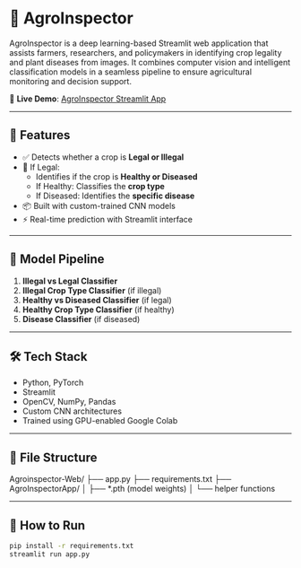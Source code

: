 # 🌱 AgroInspector

AgroInspector is a deep learning-based Streamlit web application that assists farmers, researchers, and policymakers in identifying crop legality and plant diseases from images. It combines computer vision and intelligent classification models in a seamless pipeline to ensure agricultural monitoring and decision support.

🚀 **Live Demo**: [AgroInspector Streamlit App](https://agro-stream-bht7y3jgbzfgvyuhumbet9.streamlit.app/)


---

## 🚀 Features

- ✅ Detects whether a crop is **Legal or Illegal**
- 🌾 If Legal:
  - Identifies if the crop is **Healthy or Diseased**
  - If Healthy: Classifies the **crop type**
  - If Diseased: Identifies the **specific disease**
- 📦 Built with custom-trained CNN models
- ⚡ Real-time prediction with Streamlit interface

---

## 🧠 Model Pipeline

1. **Illegal vs Legal Classifier**
2. **Illegal Crop Type Classifier** (if illegal)
3. **Healthy vs Diseased Classifier** (if legal)
4. **Healthy Crop Type Classifier** (if healthy)
5. **Disease Classifier** (if diseased)

---

## 🛠️ Tech Stack

- Python, PyTorch
- Streamlit
- OpenCV, NumPy, Pandas
- Custom CNN architectures
- Trained using GPU-enabled Google Colab

---

## 📁 File Structure

Agroinspector-Web/
├── app.py
├── requirements.txt
├── AgroInspectorApp/
│ ├── *.pth (model weights)
│ └── helper functions

---

## 🧪 How to Run

```bash
pip install -r requirements.txt
streamlit run app.py
